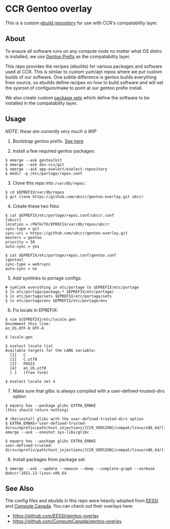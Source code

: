 # CCR Gentoo overlay

This is a custom [ebuild repository](https://wiki.gentoo.org/wiki/Ebuild_repository) 
for use with CCR's compatability layer.

## About

To ensure all software runs on any compute node no matter what OS distro is
installed, we use [Gentoo Prefix](https://wiki.gentoo.org/wiki/Project:Prefix)
as the compatability layer.

This repo provides the recipes (ebuilds) for various packages and software used
at CCR. This is similar to custom yum/apt repos where we put custom builds of
our software. One subtle difference is gentoo builds everything from source, so
ebuilds define recipes on how to build software and will set the sysroot of
configure/make to point at our gentoo prefix install.

We also create custom [package sets](https://wiki.gentoo.org/wiki/Package_sets#User_defined_sets) 
which define the software to be installed in the compatability layer.

## Usage

_NOTE: these are currently very much a WIP_

1. Bootstrap gentoo prefix. [See here](https://wiki.gentoo.org/wiki/Project:Prefix/Bootstrap)

2. Install a few required gentoo packages:

```
$ emerge --ask gentoolkit
$ emerge --ask dev-vcs/git
$ emerge --ask app-eselect/eselect-repository
$ mkdir -p /etc/portage/repos.conf
```

3. Clone this repo into `/var/db/repos`:

```
$ cd $EPREFIX/var/db/repos
$ git clone https://github.com/ubccr/gentoo-overlay.git ubccr
```

4.  Create these two files:

```
$ cat $EPREFIX/etc/portage/repos.conf/ubccr.conf 
[ubccr]
location = /PATH/TO/EPREFIX/var/db/repos/ubccr
sync-type = git
sync-uri = https://github.com/ubccr/gentoo-overlay.git
masters = gentoo
priority = 50
auto-sync = yes

$ cat $EPREFIX/etc/portage/repos.conf/gentoo.conf 
[gentoo]
sync-type = webrsync
auto-sync = no
```

5. Add symlinks to portage configs:

```
# symlink everything in etc/portage to $EPREFIX/etc/portage
$ ln etc/portage/package.* $EPREFIX/etc/portage/
$ ln etc/portage/sets $EPREFIX/etc/portage/sets
$ ln etc/portage/env $EPREFIX/etc/portage/env
```

6.  Fix locale in EPREFIX:

```
$ vim ${EPREFIX}/etc/locale.gen
Uncomment this line:
en_US.UTF-8 UTF-8

$ locale-gen

$ eselect locale list
Available targets for the LANG variable:
  [1]   C
  [2]   C.utf8
  [3]   POSIX
  [4]   en_US.utf8
  [ ]   (free form)

$ eselect locale set 4
```

7. Make sure that glibc is always compiled with a user-defined-trusted-dirs option

```
$ equery has --package glibc EXTRA_EMAKE
(this should return nothing)

# (Re)install glibc with the user-defined-trusted-dirs option
$ EXTRA_EMAKE="user-defined-trusted-dirs=/eprefix/path/host_injections/[CCR_VERSION]/compat/linux/x86_64/lib" emerge --ask --oneshot sys-libs/glibc

$ equery has --package glibc EXTRA_EMAKE
user-defined-trusted-dirs=/eprefix/path/host_injections/[CCR_VERSION]/compat/linux/x86_64/lib
```

8. Install packages from package set:

```
$ emerge --ask --update --newuse --deep --complete-graph --verbose @ubccr-2021.12-linux-x86_64
```

## See Also

The config files and ebuilds in this repo were heavily adopted from [EESSI](https://github.com/EESSI) 
and [Compute Canada](https://github.com/ComputeCanada). You can check out their overlays here:

- https://github.com/EESSI/gentoo-overlay
- https://github.com/ComputeCanada/gentoo-overlay
